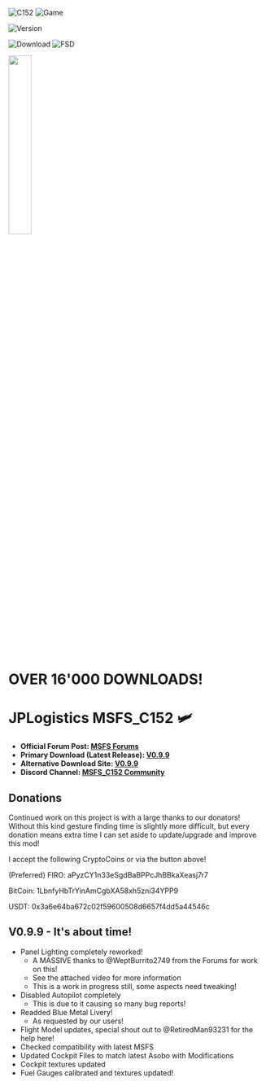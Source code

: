 ![C152](https://img.shields.io/badge/Aircraft-Cessna%20152-blue) ![Game](https://img.shields.io/badge/Software-Microsoft%20Flight%20Simulator-blue)

![Version](https://img.shields.io/badge/Version-V0.9.9-blue)

![Download](https://img.shields.io/github/downloads/JPLogistics/JPLogistics_C152/total?color=blue&label=Downloads@Github) ![FSD](https://img.shields.io/badge/Downloads%40Flightsim.to-16.1k-blue)

<a href="https://www.buymeacoffee.com/n95jpl" target="_blank"><img src="https://cdn.buymeacoffee.com/buttons/v2/default-yellow.png" width="30%"></img></a>

# OVER 16'000 DOWNLOADS!

# JPLogistics MSFS_C152 :small_airplane:
- **Official Forum Post: [MSFS Forums](https://forums.flightsimulator.com/t/msfs-c152-community/309284)**
- **Primary Download (Latest Release): [V0.9.9](https://github.com/JPLogistics/MSFS_C152/releases/)**
- **Alternative Download Site: [V0.9.9](https://flightsim.to/file/2246/msfs-c152-community)**
- **Discord Channel: [MSFS_C152 Community](https://discord.gg/Arj3jnBmk5)**

## Donations

Continued work on this project is with a large thanks to our donators! Without this kind gesture finding time is slightly more difficult, but every donation means extra time I can set aside to update/upgrade and improve this mod!

I accept the following CryptoCoins or via the button above!

(Preferred) FIRO: aPyzCY1n33eSgdBaBPPcJhBBkaXeasj7r7

BitCoin: 1LbnfyHbTrYinAmCgbXA58xh5zni34YPP9

USDT: 0x3a6e64ba672c02f59600508d6657f4dd5a44546c

## V0.9.9 - It's about time!
- Panel Lighting completely reworked!
   - A MASSIVE thanks to @WeptBurrito2749 from the Forums for work on this!
   - See the attached video for more information
   - This is a work in progress still, some aspects need tweaking!
- Disabled Autopilot completely
  - This is due to it causing so many bug reports!
- Readded Blue Metal Livery!
   - As requested by our users!
- Flight Model updates, special shout out to @RetiredMan93231 for the help here!
- Checked compatibility with latest MSFS
- Updated Cockpit Files to match latest Asobo with Modifications
- Cockpit textures updated
- Fuel Gauges calibrated and textures updated!

